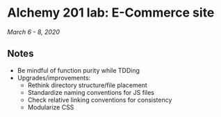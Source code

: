 # Alchemy 201 lab: E-Commerce site

_March 6 - 8, 2020_

## Notes

- Be mindful of function purity while TDDing
- Upgrades/improvements:
    - Rethink directory structure/file placement
    - Standardize naming conventions for JS files
    - Check relative linking conventions for consistency
    - Modularize CSS